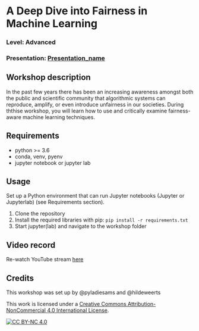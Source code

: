 
# A Deep Dive into Fairness in Machine Learning
### Level: Advanced
### Presentation: [Presentation_name](workshop/fairnessadvanced.pptx)

## Workshop description
In the past few years there has been an increasing awareness amongst both the public and scientific community that algorithmic systems can reproduce, amplify, or even introduce unfairness in our societies. During ththise workshop, you will learn how to use and critically examine fairness-aware machine learning techniques.

## Requirements
- python >= 3.6
- conda, venv, pyenv
- jupyter notebook or jupyter lab

## Usage
Set up a Python environment that can run Jupyter notebooks (Jupyter or Jupyterlab) (see Requirements section).

1. Clone the repository
2. Install the required libraries with pip: `pip install -r requirements.txt`
3. Start jupyter(lab) and navigate to the workshop folder

## Video record
Re-watch YouTube stream [here](https://www.youtube.com/watch?v=2fVs8T8cGBg)

## Credits
This workshop was set up by @pyladiesams and @hildeweerts

This work is licensed under a
[Creative Commons Attribution-NonCommercial 4.0 International License][cc-by-nc].

[![CC BY-NC 4.0][cc-by-nc-image]][cc-by-nc]

[cc-by-nc]: http://creativecommons.org/licenses/by-nc/4.0/
[cc-by-nc-image]: https://licensebuttons.net/l/by-nc/4.0/88x31.png
[cc-by-nc-shield]: https://img.shields.io/badge/License-CC%20BY--NC%204.0-lightgrey.svg